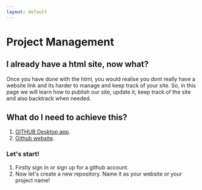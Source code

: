 ```yaml
---
layout: default
---
```


# Project Management

## I already have a html site, now what?
Once you have done with the html, you would realise you dont really have a website link and its harder to manage and keep track of your site. So, in this page we will learn how to publish our site, update it, keep track of the site and also backtrack when needed.
## What do I need to achieve this?
1. [GITHUB Desktop app](https://docs.github.com/en/desktop/installing-and-configuring-github-desktop/installing-and-authenticating-to-github-desktop/installing-github-desktop).
2. [Github website](https://github.com/).

### Let's start!
1. Firstly sign in or sign up for a github account.
2. Now let's create a new repository. Name it as your website or your project name!

